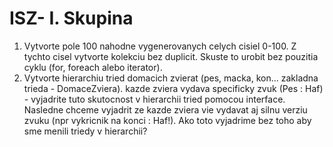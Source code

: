 # ISZ- I. Skupina 
1. Vytvorte pole 100 nahodne vygenerovanych celych cisiel 0-100. Z tychto cisel vytvorte kolekciu bez duplicit. Skuste to urobit bez pouzitia cyklu (for, foreach alebo iterator). 
2. Vytvorte hierarchiu tried domacich zvierat (pes, macka, kon... zakladna trieda - DomaceZviera). kazde zviera vydava specificky zvuk (Pes : Haf) - vyjadrite tuto skutocnost v hierarchii tried pomocou interface. Nasledne chceme vyjadrit ze kazde zviera vie vydavat aj silnu verziu zvuku (npr vykricnik na konci : Haf!). Ako toto vyjadrime bez toho aby sme menili triedy v hierarchii?
